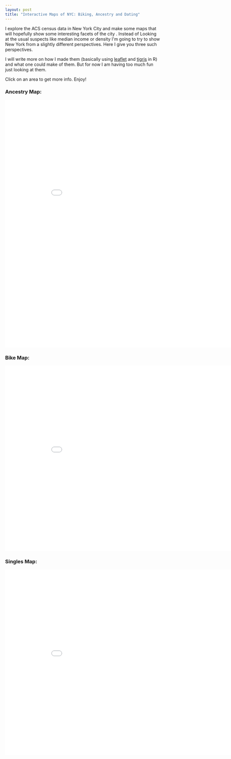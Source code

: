 ```yaml
---
layout: post
title: "Interactive Maps of NYC: Biking, Ancestry and Dating"
---
```


I explore the ACS census data in New York City and make some maps that will hopefully show some interesting facets of the city . Instead of Looking at the usual suspects like median income or density I'm going to try to show New York from a slightly different perspectives. Here I give you three such perspectives. 

I will write more on how I made them (basically using [leaflet](https://rstudio.github.io/leaflet/) and [tigris](https://cran.r-project.org/web/packages/tigris/index.html) in R) and what one could make of them. But for now I am having too much fun just looking at them.

Click on an area to get more info. Enjoy!


### Ancestry Map:
<iframe src="//rstudio-pubs-static.s3.amazonaws.com/153761_476a1405f73f4c26a2fc6e5a4ede0384.html"
style="border: none; width: 900px; height: 800px"></iframe>

### Bike Map:
<iframe src="//rstudio-pubs-static.s3.amazonaws.com/152920_0ffa3665f0634e068be54d1079983c24.html"
style="border: none; width: 900px; height: 600px"></iframe>

### Singles Map:
<iframe src="//rstudio-pubs-static.s3.amazonaws.com/153617_cb1e43d9f2a04dc4a479665a836105ca.html"
style="border: none; width: 900px; height: 600px"></iframe>
